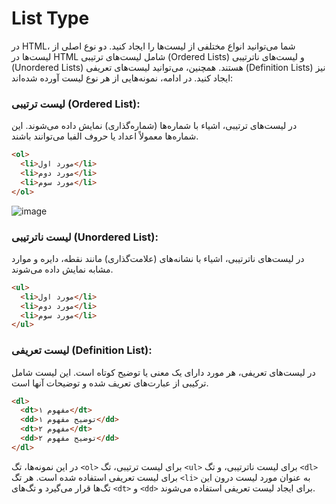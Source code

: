 # List Type

در HTML، شما می‌توانید انواع مختلفی از لیست‌ها را ایجاد کنید. دو نوع اصلی از لیست‌ها در HTML شامل لیست‌های ترتیبی (Ordered Lists) و لیست‌های نا‌ترتیبی (Unordered Lists) هستند. همچنین، می‌توانید لیست‌های تعریفی (Definition Lists) نیز ایجاد کنید. در ادامه، نمونه‌هایی از هر نوع لیست آورده شده‌اند:

### لیست ترتیبی (Ordered List):
در لیست‌های ترتیبی، اشیاء با شماره‌ها (شماره‌گذاری) نمایش داده می‌شوند. این شماره‌ها معمولاً اعداد یا حروف الفبا می‌توانند باشند.

```html
<ol>
  <li>مورد اول</li>
  <li>مورد دوم</li>
  <li>مورد سوم</li>
</ol>
```

![image](https://github.com/milad6745/HTML/assets/113288076/48653b7d-9734-4ca3-9883-43d49007e75a)


### لیست نا‌ترتیبی (Unordered List):
در لیست‌های نا‌ترتیبی، اشیاء با نشانه‌های (علامت‌گذاری) مانند نقطه، دایره و موارد مشابه نمایش داده می‌شوند.

```html
<ul>
  <li>مورد اول</li>
  <li>مورد دوم</li>
  <li>مورد سوم</li>
</ul>
```

### لیست تعریفی (Definition List):
در لیست‌های تعریفی، هر مورد دارای یک معنی یا توضیح کوتاه است. این لیست شامل ترکیبی از عبارت‌های تعریف شده و توضیحات آنها است.

```html
<dl>
  <dt>مفهوم ۱</dt>
  <dd>توضیح مفهوم ۱</dd>
  <dt>مفهوم ۲</dt>
  <dd>توضیح مفهوم ۲</dd>
</dl>
```

در این نمونه‌ها، تگ `<ol>` برای لیست ترتیبی، تگ `<ul>` برای لیست نا‌ترتیبی، و تگ `<dl>` برای لیست تعریفی استفاده شده است. هر تگ `<li>` به عنوان مورد لیست درون این تگ‌ها قرار می‌گیرد و تگ‌های `<dt>` و `<dd>` برای ایجاد لیست تعریفی استفاده می‌شوند.
